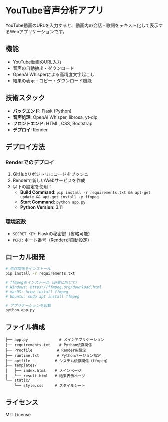 # YouTube音声分析アプリ

YouTube動画のURLを入力すると、動画内の会話・歌詞をテキスト化して表示するWebアプリケーションです。

## 機能

- YouTube動画のURL入力
- 音声の自動抽出・ダウンロード
- OpenAI Whisperによる高精度文字起こし
- 結果の表示・コピー・ダウンロード機能

## 技術スタック

- **バックエンド**: Flask (Python)
- **音声処理**: OpenAI Whisper, librosa, yt-dlp
- **フロントエンド**: HTML, CSS, Bootstrap
- **デプロイ**: Render

## デプロイ方法

### Renderでのデプロイ

1. GitHubリポジトリにコードをプッシュ
2. Renderで新しいWebサービスを作成
3. 以下の設定を使用：
   - **Build Command**: `pip install -r requirements.txt && apt-get update && apt-get install -y ffmpeg`
   - **Start Command**: `python app.py`
   - **Python Version**: 3.11

### 環境変数

- `SECRET_KEY`: Flaskの秘密鍵（省略可能）
- `PORT`: ポート番号（Renderが自動設定）

## ローカル開発

```bash
# 依存関係をインストール
pip install -r requirements.txt

# ffmpegをインストール（必要に応じて）
# Windows: https://ffmpeg.org/download.html
# macOS: brew install ffmpeg
# Ubuntu: sudo apt install ffmpeg

# アプリケーションを起動
python app.py
```

## ファイル構成

```
├── app.py              # メインアプリケーション
├── requirements.txt    # Python依存関係
├── Procfile           # Render用設定
├── runtime.txt        # Pythonバージョン指定
├── aptfile           # システム依存関係（ffmpeg）
├── templates/
│   ├── index.html    # メインページ
│   └── result.html   # 結果表示ページ
└── static/
    └── style.css     # スタイルシート
```

## ライセンス

MIT License
